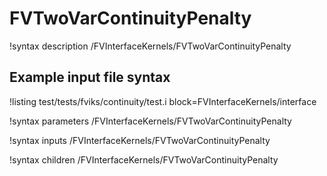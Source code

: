 # FVTwoVarContinuityPenalty

!syntax description /FVInterfaceKernels/FVTwoVarContinuityPenalty

## Example input file syntax

!listing test/tests/fviks/continuity/test.i block=FVInterfaceKernels/interface

!syntax parameters /FVInterfaceKernels/FVTwoVarContinuityPenalty

!syntax inputs /FVInterfaceKernels/FVTwoVarContinuityPenalty

!syntax children /FVInterfaceKernels/FVTwoVarContinuityPenalty
